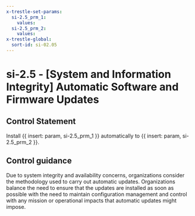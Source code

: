 ```yaml
---
x-trestle-set-params:
  si-2.5_prm_1:
    values:
  si-2.5_prm_2:
    values:
x-trestle-global:
  sort-id: si-02.05
---
```


# si-2.5 - \[System and Information Integrity\] Automatic Software and Firmware Updates

## Control Statement

Install {{ insert: param, si-2.5_prm_1 }} automatically to {{ insert: param, si-2.5_prm_2 }}.

## Control guidance

Due to system integrity and availability concerns, organizations consider the methodology used to carry out automatic updates. Organizations balance the need to ensure that the updates are installed as soon as possible with the need to maintain configuration management and control with any mission or operational impacts that automatic updates might impose.
